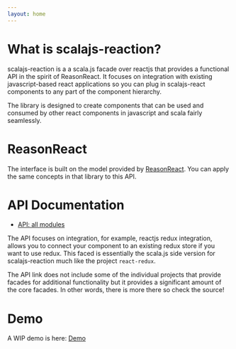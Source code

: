```yaml
---
layout: home
---
```


# What is scalajs-reaction?

scalajs-reaction is a a scala.js facade over reactjs that provides a functional
API in the spirit of ReasonReact. It focuses on integration with existing
javascript-based react applications so you can plug in scalajs-react components
to any part of the component hierarchy.

The library is designed to create components that can be used and consumed by
other react components in javascript and scala fairly seamlessly.

# ReasonReact
The interface is built on the model provided by
[ReasonReact](https://reasonml.github.io/reason-react). You can apply the same
concepts in that library to this API.

# API Documentation

* [API: all modules](api/ttg/react)

The API focuses on integration, for example, reactjs redux integration, allows
you to connect your component to an existing redux store if you want to use
redux. This faced is essentially the scala.js side version for scalajs-reaction
much like the project `react-redux`.

The API link does not include some of the individual projects that provide
facades for additional functionality but it provides a significant amount of the
core facades. In other words, there is more there so check the source!

# Demo
A WIP demo is here:
[Demo](static/index.html)

